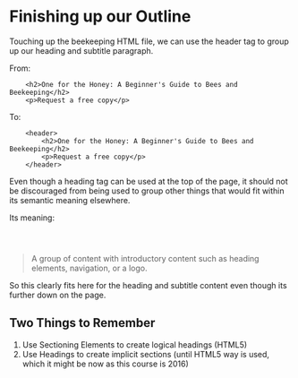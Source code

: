 # Finishing up our Outline

Touching up the beekeeping HTML file, we can use the header tag to group up our heading and subtitle paragraph.

From:
```
    <h2>One for the Honey: A Beginner's Guide to Bees and Beekeeping</h2>
    <p>Request a free copy</p>
```

To:
```
    <header>
        <h2>One for the Honey: A Beginner's Guide to Bees and Beekeeping</h2>
        <p>Request a free copy</p>
    </header>
```

Even though a heading tag can be used at the top of the page, it should not be discouraged from being used to group other things that would fit within its semantic meaning elsewhere.

Its meaning:
><header>

>A group of content with introductory content such as heading elements, navigation, or a logo.

So this clearly fits here for the heading and subtitle content even though its further down on the page.

## Two Things to Remember

1. Use Sectioning Elements to create logical headings (HTML5)
2. Use Headings to create implicit sections (until HTML5 way is used, which it might be now as this course is 2016)